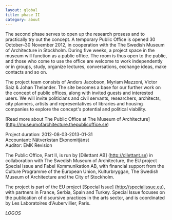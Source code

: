 ```yaml
---
layout: global
title: phase II
category: about
---
```


The second phase serves to open up the research prosess and to practically try out the concept. A temporary Public Office is opened 30 October–30 November 2012, in cooperation with the The Swedish Museum of  Architecture in Stockholm. During five weeks, a project space in the museum will function as a public office. The room is thus open to the public, and those who come to use the office are welcome to work independently or in groups, study, organize lectures, conversations, exchange ideas, make contacts and so on.  

The project team consists of Anders Jacobson, Myriam Mazzoni, Victor Saiz & Johan Thelander. The site becomes a base for our further work on the concept of public offices, along with invited guests and interested users. We will invite politicians and civil servants, researchers, architects, city planners,  artists and representatives of libraries and housing companies to  explore the concept's potential and political viability.  

[Read more about The Public Office at The Museum of Architecture] (http://museumofarchitecture.thepublicoffice.se)  

Project duration: 2012-08-03-2013-01-31  
Accountant: Nätverkstan Ekonomitjänst  
Auditor: EMK Revision  

The Public Office, Part II, is run by [Dilettant AB] (http://dilettant.se) in collaboration with The Swedish Museum of Architecture, the EU project Special Issue and Fabel Kommunikation AB, with financial support from the Culture Programme of the European Union, Kulturbryggan, The Swedish Museum of Architecture and the City of Stockholm.  

The project is part of the EU project [Special Issue] (http://specialissue.eu), with partners in France, Serbia, Spain and Turkey. Special Issue focuses on the publication of discursive practices in the arts sector, and is coordinated by Les Laboratoires d'Aubervillier, Paris.  

*LOGOS*